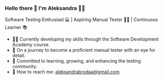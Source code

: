 ### Hello there 👋 I'm Aleksandra 👱‍♀️
Software Testing Enthusiast 💻 | Aspiring Manual Tester 🕵️‍♀️ | Continuous Learner 📚

- 👩‍💻 Currently developing my skills through the Software Development Academy course.
- 🌱 On a journey to become a proficient manual tester with an eye for detail.
- 📝 Committed to learning, growing, and enhancing the testing community.
- 📧 How to reach me: aleksandrabrodaa@gmail.com

<!--

likedin <br>## Connect with me[<img align="left" alt="linked-in" src="https://img.shields.io/badge/linkedin-%230077B5.svg?&style=for-the-badge&logo=linkedin&logoColor=white" />](https://www.linkedin.com/in/mohammad-faisal-2665b5134)[<img align="left" alt="medium"


Here are some ideas to get you started:

- 🔭 I’m currently working on ...
- 🌱 I’m currently learning ...
- 👯 I’m looking to collaborate on ...
- 🤔 I’m looking for help with ...
- 💬 Ask me about ...
 ...
- 😄 Pronouns: ...
- ⚡ Fun fact: ...
-->
